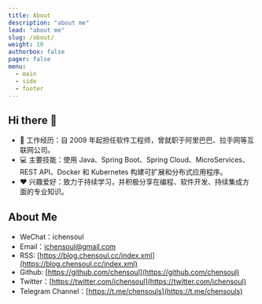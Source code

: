 ```yaml
---
title: About
description: "about me"
lead: "about me"
slug: /about/
weight: 10
authorbox: false
pager: false
menu:
  - main
  - side
  - footer
---
```


## Hi there 👋

- 📝 工作经历：自 2009 年起担任软件工程师，曾就职于阿里巴巴、拉手网等互联网公司。
- 💻 主要技能：使用 Java、Spring Boot、Spring Cloud、MicroServices、REST API、Docker 和 Kubernetes 构建可扩展和分布式应用程序。
- ❤️ 兴趣爱好：致力于持续学习，并积极分享在编程、软件开发、持续集成方面的专业知识。

## About Me

- WeChat：ichensoul
- Email：[ichensoul@gmail.com](mailto:ichensoul@gmail.com)
- RSS: [https://blog.chensoul.cc/index.xml](https://blog.chensoul.cc/index.xml)
- Github: [https://github.com/chensoul](https://github.com/chensoul)
- Twitter：[https://twitter.com/ichensoul](https://twitter.com/ichensoul)
- Telegram Channel：[https://t.me/chensouls](https://t.me/chensouls)